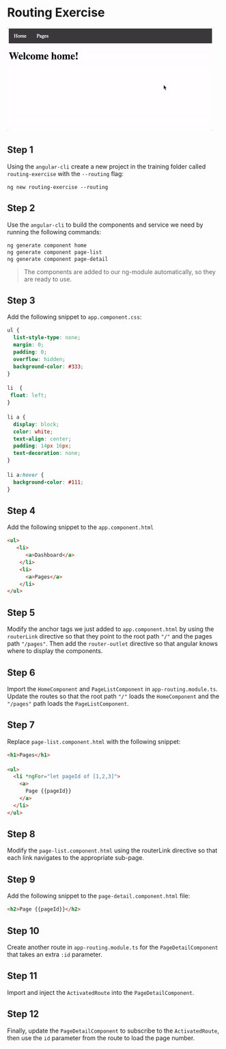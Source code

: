 # Routing Exercise

![Routing App Preview](preview.gif)

## Step 1

Using the `angular-cli` create a new project in the training folder called `routing-exercise` with the `--routing` flag:

```
ng new routing-exercise --routing
```


## Step 2

Use the `angular-cli` to build the components and service we need by running the following commands:

```
ng generate component home
ng generate component page-list
ng generate component page-detail
```

> The components are added to our ng-module automatically, so they are ready to use.

## Step 3

Add the following snippet to `app.component.css`:

```css
ul {
  list-style-type: none;
  margin: 0;
  padding: 0;
  overflow: hidden;
  background-color: #333;
}

li  {
 float: left;
}

li a {
  display: block;
  color: white;
  text-align: center;
  padding: 14px 16px;
  text-decoration: none;
}

li a:hover {
  background-color: #111;
}
```

## Step 4

Add the following snippet to the `app.component.html`

```html
<ul>
   <li>
      <a>Dashboard</a>
    </li>
    <li>
      <a>Pages</a>
    </li>
</ul>
```


## Step 5

Modify the anchor tags we just added to `app.component.html` by using the `routerLink` directive so that they point to the root path `"/"` and the pages path `"/pages"`. Then add the `router-outlet` directive so that angular knows where to display the components.


## Step 6

Import the `HomeComponent` and `PageListComponent` in `app-routing.module.ts`. Update the routes so that the root path `"/"` loads the `HomeComponent` and the `"/pages"` path loads the `PageListComponent`.

## Step 7

Replace `page-list.component.html` with the following snippet:

```html
<h1>Pages</h1>

<ul>
  <li *ngFor="let pageId of [1,2,3]">
    <a>
      Page {{pageId}}
    </a>
  </li>
</ul>
```

## Step 8

Modify the `page-list.component.html` using the routerLink directive so that each link navigates to the appropriate sub-page.

## Step 9

Add the following snippet to the `page-detail.component.html` file:

```html
<h2>Page {{pageId}}</h2>
```

## Step 10

Create another route in `app-routing.module.ts` for the `PageDetailComponent` that takes an extra `:id` parameter.

## Step 11

Import and inject the `ActivatedRoute` into the `PageDetailComponent`.

## Step 12

Finally, update the `PageDetailComponent` to subscribe to the `ActivatedRoute`, then use the `id` parameter from the route to load the page number.

